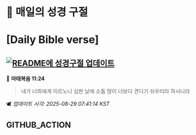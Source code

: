 # 🙏 매일의 성경 구절
# [Daily Bible verse]
## [![README에 성경구절 업데이트](https://github.com/DONGSUKA/first_test/actions/workflows/update-readme-bible.yml/badge.svg)](https://github.com/DONGSUKA/first_test/actions/workflows/update-readme-bible.yml)
<!-- START_BIBLE_VERSE -->
📖 **마태복음 11:24**
> 내가 너희에게 이르노니 심판 날에 소돔 땅이 너보다 견디기 쉬우리라 하시니라

🕊️ _업데이트 시각: 2025-08-29 07:41:14 KST_
  <!-- END_BIBLE_VERSE -->
## GITHUB_ACTION
